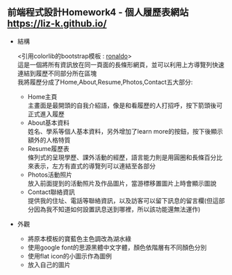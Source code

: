 ## 前端程式設計Homework4 - 個人履歷表網站 https://liz-k.github.io/

- 結構
      
  <引用colorlib的bootstrap模板 :  [ronaldo](https://colorlib.com/wp/template/ronaldo/)>  
  這是一個將所有資訊放在同一頁面的長條形網頁，並可以利用上方導覽列快速連結到履歷不同部分所在區塊  
  我將履歷分成了Home,About,Resume,Photos,Contact五大部分:  
  * Home主頁  
    主畫面是最開頭的自我介紹語，像是和看履歷的人打招呼，按下箭頭後可正式進入履歷
  * About基本資料  
    姓名、學系等個人基本資料，另外增加了learn more的按鈕，按下後顯示額外的人格特質
  * Resume履歷表  
    條列式的呈現學歷、課外活動的經歷，語言能力則是用圓圈和長條百分比來表示，左方有直式的導覽列可以連結至各部分
  * Photos活動照片  
    放入前面提到的活動照片及作品圖片，當游標移置圖片上時會顯示圖說
  * Contact聯絡資訊  
    提供我的住址、電話等聯絡資訊，以及訪客可以留下訊息的留言欄(但這部分因為我不知道如何設置訊息送到哪裡，所以該功能還無法運作)
    
- 外觀

  * 將原本模板的寶藍色主色調改為湖水綠  
  * 使用google font的思源黑體中文字體，顏色依階層有不同顏色分別  
  * 使用flat icon的小圖示作為圖例  
  * 放入自己的圖片
